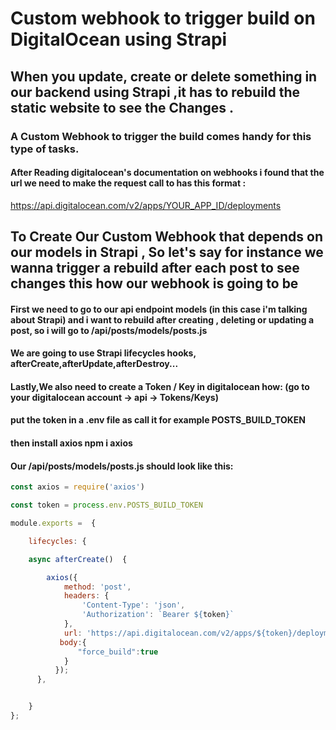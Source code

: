 # Custom webhook to trigger build on DigitalOcean using Strapi
## When you  update, create or delete something in our backend using Strapi ,it has to rebuild the static website to see the Changes .

### A Custom Webhook to trigger the build comes handy for this type of tasks.

#### After Reading digitalocean's documentation on webhooks i found that the url we need to make the request call to has this format :

https://api.digitalocean.com/v2/apps/YOUR_APP_ID/deployments


## To Create Our Custom Webhook that depends on our models in Strapi  , So let's say for instance  we wanna trigger a rebuild after each post to see changes this how our webhook is going to be 
#### First we need to go to our api endpoint models (in this case i'm talking about Strapi) and i want to rebuild after creating , deleting or updating a post, so i will go to /api/posts/models/posts.js

#### We are going to use Strapi lifecycles hooks, afterCreate,afterUpdate,afterDestroy...

#### Lastly,We also need to create a Token / Key in digitalocean how: (go to your digitalocean account  ->   api  ->  Tokens/Keys)

####  put the token in a .env file as call it for example POSTS_BUILD_TOKEN

#### then install axios npm i axios

#### Our /api/posts/models/posts.js should look like this:
```js
const axios = require('axios')

const token = process.env.POSTS_BUILD_TOKEN

module.exports =  {

    lifecycles: {

    async afterCreate()  {

        axios({
            method: 'post',
            headers: {
                'Content-Type': 'json',
                'Authorization': `Bearer ${token}`
            },
            url: 'https://api.digitalocean.com/v2/apps/${token}/deployments',
           body:{
               "force_build":true
            }
          });
      },


    }
};
```
